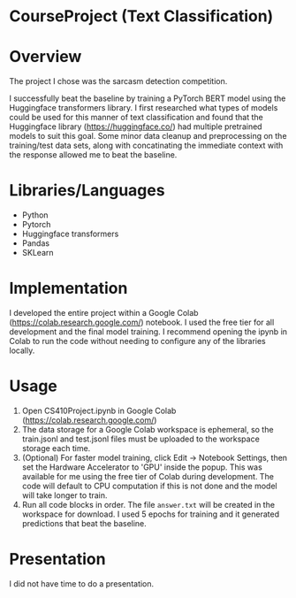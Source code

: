 # CourseProject (Text Classification)

# Overview
The project I chose was the sarcasm detection competition.

I successfully beat the baseline by training a PyTorch BERT model using the Huggingface transformers library. I first researched what types of models could be used for this manner of text classification and found that the Huggingface library (https://huggingface.co/) had multiple pretrained models to suit this goal. Some minor data cleanup and preprocessing on the training/test data sets, along with concatinating the immediate context with the response allowed me to beat the baseline.

# Libraries/Languages

- Python
- Pytorch
- Huggingface transformers
- Pandas
- SKLearn

# Implementation

I developed the entire project within a Google Colab (https://colab.research.google.com/) notebook. I used the free tier for all development and the final model training. I recommend opening the ipynb in Colab to run the code without needing to configure any of the libraries locally.

# Usage

1. Open CS410Project.ipynb in Google Colab (https://colab.research.google.com/)
2. The data storage for a Google Colab workspace is ephemeral, so the train.jsonl and test.jsonl files must be uploaded to the workspace storage each time.
3. (Optional) For faster model training, click Edit -> Notebook Settings, then set the Hardware Accelerator to 'GPU' inside the popup. This was available for me using the free tier of Colab during development. The code will default to CPU computation if this is not done and the model will take longer to train.
4. Run all code blocks in order. The file `answer.txt` will be created in the workspace for download. I used 5 epochs for training and it generated predictions that beat the baseline.

# Presentation

I did not have time to do a presentation.
